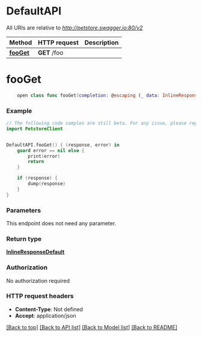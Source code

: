 # DefaultAPI

All URIs are relative to *http://petstore.swagger.io:80/v2*

Method | HTTP request | Description
------------- | ------------- | -------------
[**fooGet**](DefaultAPI.md#fooget) | **GET** /foo | 


# **fooGet**
```swift
    open class func fooGet(completion: @escaping (_ data: InlineResponseDefault?, _ error: Error?) -> Void)
```



### Example 
```swift
// The following code samples are still beta. For any issue, please report via http://github.com/OpenAPITools/openapi-generator/issues/new
import PetstoreClient


DefaultAPI.fooGet() { (response, error) in
    guard error == nil else {
        print(error)
        return
    }

    if (response) {
        dump(response)
    }
}
```

### Parameters
This endpoint does not need any parameter.

### Return type

[**InlineResponseDefault**](InlineResponseDefault.md)

### Authorization

No authorization required

### HTTP request headers

 - **Content-Type**: Not defined
 - **Accept**: application/json

[[Back to top]](#) [[Back to API list]](../README.md#documentation-for-api-endpoints) [[Back to Model list]](../README.md#documentation-for-models) [[Back to README]](../README.md)

